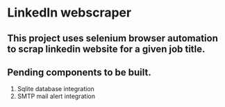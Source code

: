 # LinkedIn webscraper

## This project uses selenium browser automation to scrap linkedin website for a given job title. 

## Pending components to be built. 
1. Sqlite database integration
2. SMTP mail alert integration 
